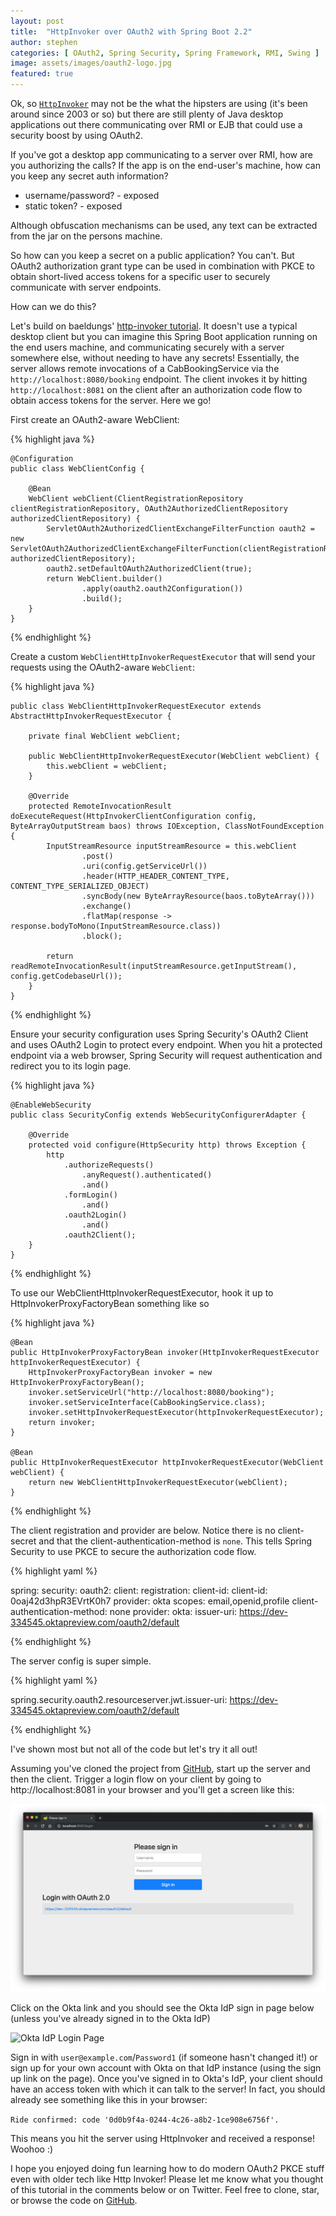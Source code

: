 ```yaml
---
layout: post
title:  "HttpInvoker over OAuth2 with Spring Boot 2.2"
author: stephen
categories: [ OAuth2, Spring Security, Spring Framework, RMI, Swing ]
image: assets/images/oauth2-logo.jpg
featured: true
---
```

Ok, so [`HttpInvoker`](https://docs.spring.io/spring/docs/current/spring-framework-reference/integration.html#remoting-httpinvoker) may not be the what the hipsters are using (it's been around since 2003 or so) but there are still plenty of Java desktop applications out there communicating over RMI or EJB that could use a security boost by using OAuth2.

If you've got a desktop app communicating to a server over RMI, how are you authorizing the calls? If the app is on the end-user's machine, how can you keep any secret auth information? 
* username/password? - exposed
* static token? - exposed

Although obfuscation mechanisms can be used, any text can be extracted from the jar on the persons machine.

So how can you keep a secret on a public application? You can't. But OAuth2 authorization grant type can be used in combination with PKCE to obtain short-lived access tokens for a specific user to securely communicate with server endpoints.

How can we do this?

Let's build on baeldungs' [http-invoker tutorial](https://github.com/eugenp/tutorials/tree/master/spring-remoting/remoting-http). It doesn't use a typical desktop client but you can imagine this Spring Boot application running on the end users machine, and communicating securely with a server somewhere else, without needing to have any secrets! Essentially, the server allows remote invocations of a CabBookingService via the `http://localhost:8080/booking` endpoint. The client invokes it by hitting `http://localhost:8081` on the client after an authorization code flow to obtain access tokens for the server. Here we go!

First create an OAuth2-aware WebClient:

{% highlight java %}

	@Configuration
	public class WebClientConfig {

		@Bean
		WebClient webClient(ClientRegistrationRepository clientRegistrationRepository, OAuth2AuthorizedClientRepository authorizedClientRepository) {
			ServletOAuth2AuthorizedClientExchangeFilterFunction oauth2 = new ServletOAuth2AuthorizedClientExchangeFilterFunction(clientRegistrationRepository, authorizedClientRepository);
			oauth2.setDefaultOAuth2AuthorizedClient(true);
			return WebClient.builder()
					.apply(oauth2.oauth2Configuration())
					.build();
		}
	}
{% endhighlight %}

Create a custom `WebClientHttpInvokerRequestExecutor` that will send your requests using the OAuth2-aware `WebClient`:

{% highlight java %}

	public class WebClientHttpInvokerRequestExecutor extends AbstractHttpInvokerRequestExecutor {

		private final WebClient webClient;

		public WebClientHttpInvokerRequestExecutor(WebClient webClient) {
			this.webClient = webClient;
		}

		@Override
		protected RemoteInvocationResult doExecuteRequest(HttpInvokerClientConfiguration config, ByteArrayOutputStream baos) throws IOException, ClassNotFoundException {
			InputStreamResource inputStreamResource = this.webClient
					.post()
					.uri(config.getServiceUrl())
					.header(HTTP_HEADER_CONTENT_TYPE, CONTENT_TYPE_SERIALIZED_OBJECT)
					.syncBody(new ByteArrayResource(baos.toByteArray()))
					.exchange()
					.flatMap(response -> response.bodyToMono(InputStreamResource.class))
					.block();

			return readRemoteInvocationResult(inputStreamResource.getInputStream(), config.getCodebaseUrl());
		}
	}

{% endhighlight %}

Ensure your security configuration uses Spring Security's OAuth2 Client and uses OAuth2 Login to protect every endpoint. When you hit a protected endpoint via a web browser, Spring Security will request authentication and redirect you to its login page.

{% highlight java %}

	@EnableWebSecurity
	public class SecurityConfig extends WebSecurityConfigurerAdapter {

		@Override
		protected void configure(HttpSecurity http) throws Exception {
			http
				.authorizeRequests()
					.anyRequest().authenticated()
					.and()
				.formLogin()
					.and()
				.oauth2Login()
					.and()
				.oauth2Client();
		}
	}

{% endhighlight %}

To use our WebClientHttpInvokerRequestExecutor, hook it up to HttpInvokerProxyFactoryBean something like so

{% highlight java %}

	@Bean
	public HttpInvokerProxyFactoryBean invoker(HttpInvokerRequestExecutor httpInvokerRequestExecutor) {
		HttpInvokerProxyFactoryBean invoker = new HttpInvokerProxyFactoryBean();
		invoker.setServiceUrl("http://localhost:8080/booking");
		invoker.setServiceInterface(CabBookingService.class);
		invoker.setHttpInvokerRequestExecutor(httpInvokerRequestExecutor);
		return invoker;
	}

	@Bean
	public HttpInvokerRequestExecutor httpInvokerRequestExecutor(WebClient webClient) {
		return new WebClientHttpInvokerRequestExecutor(webClient);
	}

{% endhighlight %}

The client registration and provider are below. Notice there is no client-secret and that the client-authentication-method is `none`. This tells Spring Security to use PKCE to secure the authorization code flow.

{% highlight yaml %}

spring:
  security:
    oauth2:
      client:
        registration:
          client-id:
            client-id: 0oaj42d3hpR3EVrtK0h7
            provider: okta
            scopes: email,openid,profile
            client-authentication-method: none
        provider:
          okta:
            issuer-uri: https://dev-334545.oktapreview.com/oauth2/default

{% endhighlight %}

The server config is super simple.

{% highlight yaml %}

spring.security.oauth2.resourceserver.jwt.issuer-uri: https://dev-334545.oktapreview.com/oauth2/default

{% endhighlight %}

I've shown most but not all of the code but let's try it all out!

Assuming you've cloned the project from [GitHub](https://github.com/sdoxsee/http-invoker-over-oauth2), start up the server and then the client. Trigger a login flow on your client by going to http://localhost:8081 in your browser and you'll get a screen like this:

![Client Login Page](/assets/images/2019-03-27/SpringLogin.png)

Click on the Okta link and you should see the Okta IdP sign in page below (unless you've already signed in to the Okta IdP)

<!-- ![Okta IdP Login Page](/assets/images/2019-03-27/OktaLogin.png) -->
![Okta IdP Login Page](https://ucc50d275ea8ec7359a80a04a949.previews.dropboxusercontent.com/p/thumb/AAZNSHG7-8bPYJ2VPEc58xYtDjvOV5aM-bRaeCbytX3iZIajzDKeiVc6BX_xxC6quBYmajOvm420O1839i28o6I13EUep0g2q1bTkI4hryKPzIjD-Yx16JqZnrwkgVbz0aUSfPtPuO21GQUoBk6lp340YR3llp5TexSc1qv-q5BepcYs4Qsh7qOu295vKrx2mOPKabMSG5q8msdjbKBfw9aTf9fTYxDwco8dI1vqc9pDo9aK1G19tEcq3CxV_d0u06OoX0F5KuhEDXBvKd33B3-OOW59ngRGhqE7cbqyEIoZT1as7W8IBtPi4xJT3JnE0JN0AhcZTuXNaV0aZ8Nmq6CaSk8MKq6uLEdCEmbSc7kawLqe1gGzeBtVHlew4JenAKfJH2OuelvbVBwtHodo25eKk-JRgMC2ZXy6dGDk15EiBapoV6H8S6tbu2ANgtHEVKnKWmybo5uirYoYzdHa13pN/p.png?size_mode=5)

Sign in with `user@example.com`/`Password1` (if someone hasn't changed it!) or sign up for your own account with Okta on that IdP instance (using the sign up link on the page). Once you've signed in to Okta's IdP, your client should have an access token with which it can talk to the server! In fact, you should already see something like this in your browser:

`Ride confirmed: code '0d0b9f4a-0244-4c26-a8b2-1ce908e6756f'.`

This means you hit the server using HttpInvoker and received a response! Woohoo :)

I hope you enjoyed doing fun learning how to do modern OAuth2 PKCE stuff even with older tech like Http Invoker! Please let me know what you thought of this tutorial in the comments below or on Twitter. Feel free to clone, star, or browse the code on [GitHub](https://github.com/sdoxsee/http-invoker-over-oauth2).